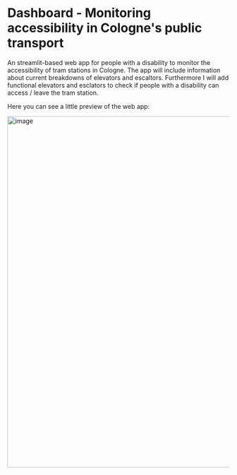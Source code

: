# Dashboard - Monitoring accessibility in Cologne's public transport

An streamlit-based web app for people with a disability to monitor the accessibility of tram stations in Cologne.
The app will include information about current breakdowns of elevators and escaltors. Furthermore I will add functional elevators and esclators to check if people with a disability can access / leave the tram station.

Here you can see a little preview of the web app:

<img width="795" alt="image" src="https://github.com/alerch97/barrierefreiheit-kvb-dashboard/assets/152506794/f7bd3d4b-8855-4486-a252-a644b7a55020">


